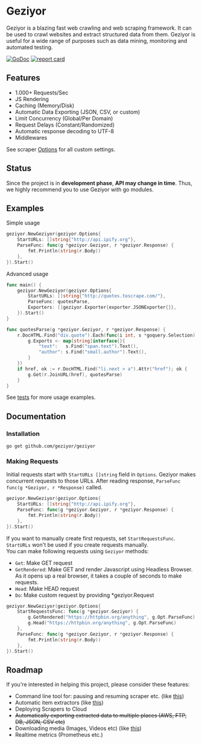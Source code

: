 # Geziyor
Geziyor is a blazing fast web crawling and web scraping framework. It can be used to crawl websites and extract structured data from them. Geziyor is useful for a wide range of purposes such as data mining, monitoring and automated testing. 

[![GoDoc](https://godoc.org/github.com/geziyor/geziyor?status.svg)](https://godoc.org/github.com/geziyor/geziyor)
[![report card](https://goreportcard.com/badge/github.com/geziyor/geziyor)](http://goreportcard.com/report/geziyor/geziyor)

## Features
- 1.000+ Requests/Sec
- JS Rendering
- Caching (Memory/Disk)
- Automatic Data Exporting (JSON, CSV, or custom)
- Limit Concurrency (Global/Per Domain)
- Request Delays (Constant/Randomized)
- Automatic response decoding to UTF-8
- Middlewares

See scraper [Options](https://godoc.org/github.com/geziyor/geziyor#Options) for all custom settings. 

## Status
Since the project is in **development phase**, **API may change in time**. Thus, we highly recommend you to use Geziyor with go modules.

## Examples
Simple usage 

```go
geziyor.NewGeziyor(geziyor.Options{
    StartURLs: []string{"http://api.ipify.org"},
    ParseFunc: func(g *geziyor.Geziyor, r *geziyor.Response) {
        fmt.Println(string(r.Body))
    },
}).Start()
```

Advanced usage

```go
func main() {
    geziyor.NewGeziyor(geziyor.Options{
        StartURLs: []string{"http://quotes.toscrape.com/"},
        ParseFunc: quotesParse,
        Exporters: []geziyor.Exporter{exporter.JSONExporter{}},
    }).Start()
}

func quotesParse(g *geziyor.Geziyor, r *geziyor.Response) {
    r.DocHTML.Find("div.quote").Each(func(i int, s *goquery.Selection) {
        g.Exports <- map[string]interface{}{
            "text":   s.Find("span.text").Text(),
            "author": s.Find("small.author").Text(),
        }
    })
    if href, ok := r.DocHTML.Find("li.next > a").Attr("href"); ok {
        g.Get(r.JoinURL(href), quotesParse)
    }
}
```

See [tests](https://github.com/geziyor/geziyor/blob/master/geziyor_test.go) for more usage examples.


## Documentation

### Installation

    go get github.com/geziyor/geziyor

### Making Requests

Initial requests start with ```StartURLs []string``` field in ```Options```. 
Geziyor makes concurrent requests to those URLs.
After reading response, ```ParseFunc func(g *Geziyor, r *Response)``` called.

```go
geziyor.NewGeziyor(geziyor.Options{
    StartURLs: []string{"http://api.ipify.org"},
    ParseFunc: func(g *geziyor.Geziyor, r *geziyor.Response) {
        fmt.Println(string(r.Body))
    },
}).Start()
```

If you want to manually create first requests, set ```StartRequestsFunc```.
```StartURLs``` won't be used if you create requests manually.  
You can make following requests using ```Geziyor``` methods:
- ```Get```: Make GET request
- ```GetRendered```: Make GET and render Javascript using Headless Browser. 
As it opens up a real browser, it takes a couple of seconds to make requests. 
- ```Head```: Make HEAD request 
- ```Do```:  Make custom request by providing *geziyor.Request   
   

```go
geziyor.NewGeziyor(geziyor.Options{
    StartRequestsFunc: func(g *geziyor.Geziyor) {
        g.GetRendered("https://httpbin.org/anything", g.Opt.ParseFunc)
        g.Head("https://httpbin.org/anything", g.Opt.ParseFunc)
    },
    ParseFunc: func(g *geziyor.Geziyor, r *geziyor.Response) {
        fmt.Println(string(r.Body))
    },
}).Start()
``` 



## Roadmap

If you're interested in helping this project, please consider these features:

- Command line tool for: pausing and resuming scraper etc. (like [this](https://docs.scrapy.org/en/latest/topics/commands.html))
- Automatic item extractors (like [this](https://github.com/andrew-d/goscrape#goscrape))
- Deploying Scrapers to Cloud
- ~~Automatically exporting extracted data to multiple places (AWS, FTP, DB, JSON, CSV etc)~~ 
- Downloading media (Images, Videos etc) (like [this](https://docs.scrapy.org/en/latest/topics/media-pipeline.html))
- Realtime metrics (Prometheus etc.)

  